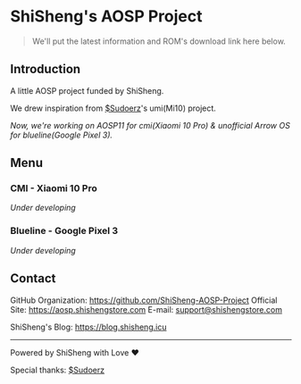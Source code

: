 ShiSheng's AOSP Project
===

> We'll put the latest information and ROM's download link here below.

## Introduction

A little AOSP project funded by ShiSheng.

We drew inspiration from [$Sudoerz](https://github.com/UP5468-GE-ES44AC)'s umi(Mi10) project.

*Now, we're working on AOSP11 for cmi(Xiaomi 10 Pro) & unofficial Arrow OS for blueline(Google Pixel 3).*

## Menu

### CMI - Xiaomi 10 Pro

*Under developing*


### Blueline - Google Pixel 3

*Under developing*

## Contact

GitHub Organization: <https://github.com/ShiSheng-AOSP-Project>
Official Site: <https://aosp.shishengstore.com>
E-mail: <support@shishengstore.com>

ShiSheng's Blog: <https://blog.shisheng.icu>

---
Powered by ShiSheng with Love ❤

Special thanks: [$Sudoerz](https://github.com/UP5468-GE-ES44AC)

